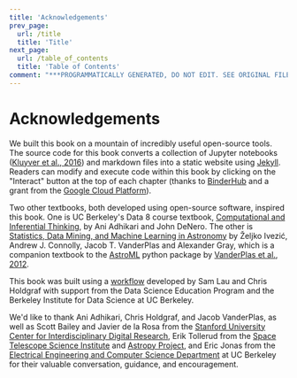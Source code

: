 ```yaml
---
title: 'Acknowledgements'
prev_page:
  url: /title
  title: 'Title'
next_page:
  url: /table_of_contents
  title: 'Table of Contents'
comment: "***PROGRAMMATICALLY GENERATED, DO NOT EDIT. SEE ORIGINAL FILES IN /content***"
---
```

# Acknowledgements

We built this book on a mountain of incredibly useful open-source tools. The source code for this book converts a collection of Jupyter notebooks ([Kluyver et al., 2016](http://ebooks.iospress.nl/publication/42900)) and markdown files into a static website using [Jekyll](https://jekyllrb.com/). Readers can modify and execute code within this book by clicking on the "Interact" button at the top of each chapter (thanks to [BinderHub](https://binderhub.readthedocs.io/en/latest/) and a grant from the [Google Cloud Platform](https://cloud.google.com/)).

Two other textbooks, both developed using open-source software, inspired this book. One is UC Berkeley's Data 8 course textbook, [Computational and Inferential Thinking](https://www.inferentialthinking.com/), by Ani Adhikari and John DeNero. The other is [Statistics, Data Mining, and Machine Learning in Astronomy](https://press.princeton.edu/titles/10159.html) by Željko Ivezić, Andrew J. Connolly, Jacob T. VanderPlas and Alexander Gray, which is a companion textbook to the [AstroML](http://www.astroml.org/) python package by [VanderPlas et al., 2012](http://www.astroml.org/index.html#citing-astroml).

This book was built using a [workflow](https://jupyter.org/jupyter-book/guide/01_overview.html) developed by Sam Lau and Chris Holdgraf with support from the Data Science Education Program and the Berkeley Institute for Data Science at UC Berkeley.

We'd like to thank Ani Adhikari, Chris Holdgraf, and Jacob VanderPlas, as well as Scott Bailey and Javier de la Rosa from the [Stanford University Center for Interdisciplinary Digital Research](https://library.stanford.edu/research/cidr), Erik Tollerud from the [Space Telescope Science Institute](http://www.stsci.edu/) and [Astropy Project](http://www.astropy.org/), and Eric Jonas from the [Electrical Engineering and Computer Science Department](https://eecs.berkeley.edu/) at UC Berkeley for their valuable conversation, guidance, and encouragement.